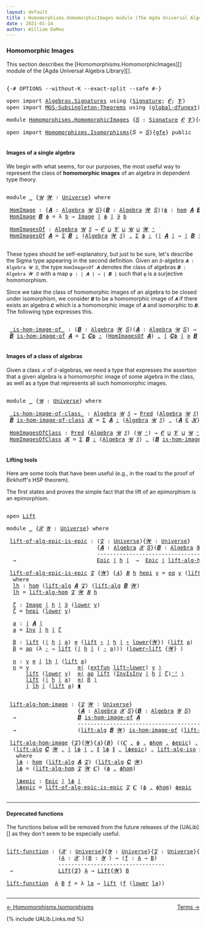 ```yaml
---
layout: default
title : Homomorphisms.HomomorphicImages module (The Agda Universal Algebra Library)
date : 2021-01-14
author: William DeMeo
---
```


### <a id="homomorphic-images">Homomorphic Images</a>

This section describes the [Homomorphisms.HomomorphicImages][] module of the [Agda Universal Algebra Library][].

<pre class="Agda">

<a id="333" class="Symbol">{-#</a> <a id="337" class="Keyword">OPTIONS</a> <a id="345" class="Pragma">--without-K</a> <a id="357" class="Pragma">--exact-split</a> <a id="371" class="Pragma">--safe</a> <a id="378" class="Symbol">#-}</a>

<a id="383" class="Keyword">open</a> <a id="388" class="Keyword">import</a> <a id="395" href="Algebras.Signatures.html" class="Module">Algebras.Signatures</a> <a id="415" class="Keyword">using</a> <a id="421" class="Symbol">(</a><a id="422" href="Algebras.Signatures.html#1299" class="Function">Signature</a><a id="431" class="Symbol">;</a> <a id="433" href="Prelude.Preliminaries.html#5600" class="Generalizable">𝓞</a><a id="434" class="Symbol">;</a> <a id="436" href="Universes.html#262" class="Generalizable">𝓥</a><a id="437" class="Symbol">)</a>
<a id="439" class="Keyword">open</a> <a id="444" class="Keyword">import</a> <a id="451" href="MGS-Subsingleton-Theorems.html" class="Module">MGS-Subsingleton-Theorems</a> <a id="477" class="Keyword">using</a> <a id="483" class="Symbol">(</a><a id="484" href="MGS-Subsingleton-Theorems.html#3468" class="Function">global-dfunext</a><a id="498" class="Symbol">)</a>

<a id="501" class="Keyword">module</a> <a id="508" href="Homomorphisms.HomomorphicImages.html" class="Module">Homomorphisms.HomomorphicImages</a> <a id="540" class="Symbol">{</a><a id="541" href="Homomorphisms.HomomorphicImages.html#541" class="Bound">𝑆</a> <a id="543" class="Symbol">:</a> <a id="545" href="Algebras.Signatures.html#1299" class="Function">Signature</a> <a id="555" href="Prelude.Preliminaries.html#5600" class="Generalizable">𝓞</a> <a id="557" href="Universes.html#262" class="Generalizable">𝓥</a><a id="558" class="Symbol">}{</a><a id="560" href="Homomorphisms.HomomorphicImages.html#560" class="Bound">gfe</a> <a id="564" class="Symbol">:</a> <a id="566" href="MGS-Subsingleton-Theorems.html#3468" class="Function">global-dfunext</a><a id="580" class="Symbol">}</a> <a id="582" class="Keyword">where</a>

<a id="589" class="Keyword">open</a> <a id="594" class="Keyword">import</a> <a id="601" href="Homomorphisms.Isomorphisms.html" class="Module">Homomorphisms.Isomorphisms</a><a id="627" class="Symbol">{</a><a id="628" class="Argument">𝑆</a> <a id="630" class="Symbol">=</a> <a id="632" href="Homomorphisms.HomomorphicImages.html#541" class="Bound">𝑆</a><a id="633" class="Symbol">}{</a><a id="635" href="Homomorphisms.HomomorphicImages.html#560" class="Bound">gfe</a><a id="638" class="Symbol">}</a> <a id="640" class="Keyword">public</a>

</pre>


#### <a id="images-of-a-single-algebra">Images of a single algebra</a>

We begin with what seems, for our purposes, the most useful way to represent the class of **homomorphic images** of an algebra in dependent type theory.

<pre class="Agda">

<a id="901" class="Keyword">module</a> <a id="908" href="Homomorphisms.HomomorphicImages.html#908" class="Module">_</a> <a id="910" class="Symbol">{</a><a id="911" href="Homomorphisms.HomomorphicImages.html#911" class="Bound">𝓤</a> <a id="913" href="Homomorphisms.HomomorphicImages.html#913" class="Bound">𝓦</a> <a id="915" class="Symbol">:</a> <a id="917" href="Agda.Primitive.html#423" class="Function">Universe</a><a id="925" class="Symbol">}</a> <a id="927" class="Keyword">where</a>

 <a id="935" href="Homomorphisms.HomomorphicImages.html#935" class="Function">HomImage</a> <a id="944" class="Symbol">:</a> <a id="946" class="Symbol">{</a><a id="947" href="Homomorphisms.HomomorphicImages.html#947" class="Bound">𝑨</a> <a id="949" class="Symbol">:</a> <a id="951" href="Algebras.Algebras.html#694" class="Function">Algebra</a> <a id="959" href="Homomorphisms.HomomorphicImages.html#911" class="Bound">𝓤</a> <a id="961" href="Homomorphisms.HomomorphicImages.html#541" class="Bound">𝑆</a><a id="962" class="Symbol">}(</a><a id="964" href="Homomorphisms.HomomorphicImages.html#964" class="Bound">𝑩</a> <a id="966" class="Symbol">:</a> <a id="968" href="Algebras.Algebras.html#694" class="Function">Algebra</a> <a id="976" href="Homomorphisms.HomomorphicImages.html#913" class="Bound">𝓦</a> <a id="978" href="Homomorphisms.HomomorphicImages.html#541" class="Bound">𝑆</a><a id="979" class="Symbol">)(</a><a id="981" href="Homomorphisms.HomomorphicImages.html#981" class="Bound">ϕ</a> <a id="983" class="Symbol">:</a> <a id="985" href="Homomorphisms.Basic.html#2343" class="Function">hom</a> <a id="989" href="Homomorphisms.HomomorphicImages.html#947" class="Bound">𝑨</a> <a id="991" href="Homomorphisms.HomomorphicImages.html#964" class="Bound">𝑩</a><a id="992" class="Symbol">)</a> <a id="994" class="Symbol">→</a> <a id="996" href="Prelude.Preliminaries.html#13543" class="Function Operator">∣</a> <a id="998" href="Homomorphisms.HomomorphicImages.html#964" class="Bound">𝑩</a> <a id="1000" href="Prelude.Preliminaries.html#13543" class="Function Operator">∣</a> <a id="1002" class="Symbol">→</a> <a id="1004" href="Homomorphisms.HomomorphicImages.html#911" class="Bound">𝓤</a> <a id="1006" href="Agda.Primitive.html#636" class="Function Operator">⊔</a> <a id="1008" href="Homomorphisms.HomomorphicImages.html#913" class="Bound">𝓦</a> <a id="1010" href="Universes.html#403" class="Function Operator">̇</a>
 <a id="1013" href="Homomorphisms.HomomorphicImages.html#935" class="Function">HomImage</a> <a id="1022" href="Homomorphisms.HomomorphicImages.html#1022" class="Bound">𝑩</a> <a id="1024" href="Homomorphisms.HomomorphicImages.html#1024" class="Bound">ϕ</a> <a id="1026" class="Symbol">=</a> <a id="1028" class="Symbol">λ</a> <a id="1030" href="Homomorphisms.HomomorphicImages.html#1030" class="Bound">b</a> <a id="1032" class="Symbol">→</a> <a id="1034" href="Prelude.Inverses.html#922" class="Datatype Operator">Image</a> <a id="1040" href="Prelude.Preliminaries.html#13543" class="Function Operator">∣</a> <a id="1042" href="Homomorphisms.HomomorphicImages.html#1024" class="Bound">ϕ</a> <a id="1044" href="Prelude.Preliminaries.html#13543" class="Function Operator">∣</a> <a id="1046" href="Prelude.Inverses.html#922" class="Datatype Operator">∋</a> <a id="1048" href="Homomorphisms.HomomorphicImages.html#1030" class="Bound">b</a>

 <a id="1052" href="Homomorphisms.HomomorphicImages.html#1052" class="Function">HomImagesOf</a> <a id="1064" class="Symbol">:</a> <a id="1066" href="Algebras.Algebras.html#694" class="Function">Algebra</a> <a id="1074" href="Homomorphisms.HomomorphicImages.html#911" class="Bound">𝓤</a> <a id="1076" href="Homomorphisms.HomomorphicImages.html#541" class="Bound">𝑆</a> <a id="1078" class="Symbol">→</a> <a id="1080" href="Homomorphisms.HomomorphicImages.html#555" class="Bound">𝓞</a> <a id="1082" href="Agda.Primitive.html#636" class="Function Operator">⊔</a> <a id="1084" href="Homomorphisms.HomomorphicImages.html#557" class="Bound">𝓥</a> <a id="1086" href="Agda.Primitive.html#636" class="Function Operator">⊔</a> <a id="1088" href="Homomorphisms.HomomorphicImages.html#911" class="Bound">𝓤</a> <a id="1090" href="Agda.Primitive.html#636" class="Function Operator">⊔</a> <a id="1092" href="Homomorphisms.HomomorphicImages.html#913" class="Bound">𝓦</a> <a id="1094" href="Agda.Primitive.html#606" class="Function Operator">⁺</a> <a id="1096" href="Universes.html#403" class="Function Operator">̇</a>
 <a id="1099" href="Homomorphisms.HomomorphicImages.html#1052" class="Function">HomImagesOf</a> <a id="1111" href="Homomorphisms.HomomorphicImages.html#1111" class="Bound">𝑨</a> <a id="1113" class="Symbol">=</a> <a id="1115" href="MGS-MLTT.html#3074" class="Function">Σ</a> <a id="1117" href="Homomorphisms.HomomorphicImages.html#1117" class="Bound">𝑩</a> <a id="1119" href="MGS-MLTT.html#3074" class="Function">꞉</a> <a id="1121" class="Symbol">(</a><a id="1122" href="Algebras.Algebras.html#694" class="Function">Algebra</a> <a id="1130" href="Homomorphisms.HomomorphicImages.html#913" class="Bound">𝓦</a> <a id="1132" href="Homomorphisms.HomomorphicImages.html#541" class="Bound">𝑆</a><a id="1133" class="Symbol">)</a> <a id="1135" href="MGS-MLTT.html#3074" class="Function">,</a> <a id="1137" href="MGS-MLTT.html#3074" class="Function">Σ</a> <a id="1139" href="Homomorphisms.HomomorphicImages.html#1139" class="Bound">ϕ</a> <a id="1141" href="MGS-MLTT.html#3074" class="Function">꞉</a> <a id="1143" class="Symbol">(</a><a id="1144" href="Prelude.Preliminaries.html#13543" class="Function Operator">∣</a> <a id="1146" href="Homomorphisms.HomomorphicImages.html#1111" class="Bound">𝑨</a> <a id="1148" href="Prelude.Preliminaries.html#13543" class="Function Operator">∣</a> <a id="1150" class="Symbol">→</a> <a id="1152" href="Prelude.Preliminaries.html#13543" class="Function Operator">∣</a> <a id="1154" href="Homomorphisms.HomomorphicImages.html#1117" class="Bound">𝑩</a> <a id="1156" href="Prelude.Preliminaries.html#13543" class="Function Operator">∣</a><a id="1157" class="Symbol">)</a> <a id="1159" href="MGS-MLTT.html#3074" class="Function">,</a> <a id="1161" href="Homomorphisms.Basic.html#2185" class="Function">is-homomorphism</a> <a id="1177" href="Homomorphisms.HomomorphicImages.html#1111" class="Bound">𝑨</a> <a id="1179" href="Homomorphisms.HomomorphicImages.html#1117" class="Bound">𝑩</a> <a id="1181" href="Homomorphisms.HomomorphicImages.html#1139" class="Bound">ϕ</a> <a id="1183" href="MGS-MLTT.html#3515" class="Function Operator">×</a> <a id="1185" href="Prelude.Inverses.html#2713" class="Function">Epic</a> <a id="1190" href="Homomorphisms.HomomorphicImages.html#1139" class="Bound">ϕ</a>

</pre>

These types should be self-explanatory, but just to be sure, let's describe the Sigma type appearing in the second definition. Given an `𝑆`-algebra `𝑨 : Algebra 𝓤 𝑆`, the type `HomImagesOf 𝑨` denotes the class of algebras `𝑩 : Algebra 𝓦 𝑆` with a map `φ : ∣ 𝑨 ∣ → ∣ 𝑩 ∣` such that `φ` is a surjective homomorphism.

Since we take the class of homomorphic images of an algebra to be closed under isomorphism, we consider `𝑩` to be a homomorphic image of `𝑨` if there exists an algebra `𝑪` which is a homomorphic image of `𝑨` and isomorphic to `𝑩`. The following type expresses this.

<pre class="Agda">

 <a id="1803" href="Homomorphisms.HomomorphicImages.html#1803" class="Function Operator">_is-hom-image-of_</a> <a id="1821" class="Symbol">:</a> <a id="1823" class="Symbol">(</a><a id="1824" href="Homomorphisms.HomomorphicImages.html#1824" class="Bound">𝑩</a> <a id="1826" class="Symbol">:</a> <a id="1828" href="Algebras.Algebras.html#694" class="Function">Algebra</a> <a id="1836" href="Homomorphisms.HomomorphicImages.html#913" class="Bound">𝓦</a> <a id="1838" href="Homomorphisms.HomomorphicImages.html#541" class="Bound">𝑆</a><a id="1839" class="Symbol">)(</a><a id="1841" href="Homomorphisms.HomomorphicImages.html#1841" class="Bound">𝑨</a> <a id="1843" class="Symbol">:</a> <a id="1845" href="Algebras.Algebras.html#694" class="Function">Algebra</a> <a id="1853" href="Homomorphisms.HomomorphicImages.html#911" class="Bound">𝓤</a> <a id="1855" href="Homomorphisms.HomomorphicImages.html#541" class="Bound">𝑆</a><a id="1856" class="Symbol">)</a> <a id="1858" class="Symbol">→</a> <a id="1860" href="Homomorphisms.HomomorphicImages.html#555" class="Bound">𝓞</a> <a id="1862" href="Agda.Primitive.html#636" class="Function Operator">⊔</a> <a id="1864" href="Homomorphisms.HomomorphicImages.html#557" class="Bound">𝓥</a> <a id="1866" href="Agda.Primitive.html#636" class="Function Operator">⊔</a> <a id="1868" href="Homomorphisms.HomomorphicImages.html#911" class="Bound">𝓤</a> <a id="1870" href="Agda.Primitive.html#636" class="Function Operator">⊔</a> <a id="1872" href="Homomorphisms.HomomorphicImages.html#913" class="Bound">𝓦</a> <a id="1874" href="Agda.Primitive.html#606" class="Function Operator">⁺</a> <a id="1876" href="Universes.html#403" class="Function Operator">̇</a>
 <a id="1879" href="Homomorphisms.HomomorphicImages.html#1879" class="Bound">𝑩</a> <a id="1881" href="Homomorphisms.HomomorphicImages.html#1803" class="Function Operator">is-hom-image-of</a> <a id="1897" href="Homomorphisms.HomomorphicImages.html#1897" class="Bound">𝑨</a> <a id="1899" class="Symbol">=</a> <a id="1901" href="MGS-MLTT.html#3074" class="Function">Σ</a> <a id="1903" href="Homomorphisms.HomomorphicImages.html#1903" class="Bound">𝑪ϕ</a> <a id="1906" href="MGS-MLTT.html#3074" class="Function">꞉</a> <a id="1908" class="Symbol">(</a><a id="1909" href="Homomorphisms.HomomorphicImages.html#1052" class="Function">HomImagesOf</a> <a id="1921" href="Homomorphisms.HomomorphicImages.html#1897" class="Bound">𝑨</a><a id="1922" class="Symbol">)</a> <a id="1924" href="MGS-MLTT.html#3074" class="Function">,</a> <a id="1926" href="Prelude.Preliminaries.html#13543" class="Function Operator">∣</a> <a id="1928" href="Homomorphisms.HomomorphicImages.html#1903" class="Bound">𝑪ϕ</a> <a id="1931" href="Prelude.Preliminaries.html#13543" class="Function Operator">∣</a> <a id="1933" href="Homomorphisms.Isomorphisms.html#1049" class="Function Operator">≅</a> <a id="1935" href="Homomorphisms.HomomorphicImages.html#1879" class="Bound">𝑩</a>

</pre>


#### <a id="images-of-a-class-of-algebras">Images of a class of algebras</a>

Given a class `𝒦` of `𝑆`-algebras, we need a type that expresses the assertion that a given algebra is a homomorphic image of some algebra in the class, as well as a type that represents all such homomorphic images.

<pre class="Agda">

<a id="2260" class="Keyword">module</a> <a id="2267" href="Homomorphisms.HomomorphicImages.html#2267" class="Module">_</a> <a id="2269" class="Symbol">{</a><a id="2270" href="Homomorphisms.HomomorphicImages.html#2270" class="Bound">𝓤</a> <a id="2272" class="Symbol">:</a> <a id="2274" href="Agda.Primitive.html#423" class="Function">Universe</a><a id="2282" class="Symbol">}</a> <a id="2284" class="Keyword">where</a>

 <a id="2292" href="Homomorphisms.HomomorphicImages.html#2292" class="Function Operator">_is-hom-image-of-class_</a> <a id="2316" class="Symbol">:</a> <a id="2318" href="Algebras.Algebras.html#694" class="Function">Algebra</a> <a id="2326" href="Homomorphisms.HomomorphicImages.html#2270" class="Bound">𝓤</a> <a id="2328" href="Homomorphisms.HomomorphicImages.html#541" class="Bound">𝑆</a> <a id="2330" class="Symbol">→</a> <a id="2332" href="Relations.Discrete.html#1408" class="Function">Pred</a> <a id="2337" class="Symbol">(</a><a id="2338" href="Algebras.Algebras.html#694" class="Function">Algebra</a> <a id="2346" href="Homomorphisms.HomomorphicImages.html#2270" class="Bound">𝓤</a> <a id="2348" href="Homomorphisms.HomomorphicImages.html#541" class="Bound">𝑆</a><a id="2349" class="Symbol">)(</a><a id="2351" href="Homomorphisms.HomomorphicImages.html#2270" class="Bound">𝓤</a> <a id="2353" href="Agda.Primitive.html#606" class="Function Operator">⁺</a><a id="2354" class="Symbol">)</a> <a id="2356" class="Symbol">→</a> <a id="2358" href="Homomorphisms.HomomorphicImages.html#555" class="Bound">𝓞</a> <a id="2360" href="Agda.Primitive.html#636" class="Function Operator">⊔</a> <a id="2362" href="Homomorphisms.HomomorphicImages.html#557" class="Bound">𝓥</a> <a id="2364" href="Agda.Primitive.html#636" class="Function Operator">⊔</a> <a id="2366" href="Homomorphisms.HomomorphicImages.html#2270" class="Bound">𝓤</a> <a id="2368" href="Agda.Primitive.html#606" class="Function Operator">⁺</a> <a id="2370" href="Universes.html#403" class="Function Operator">̇</a>
 <a id="2373" href="Homomorphisms.HomomorphicImages.html#2373" class="Bound">𝑩</a> <a id="2375" href="Homomorphisms.HomomorphicImages.html#2292" class="Function Operator">is-hom-image-of-class</a> <a id="2397" href="Homomorphisms.HomomorphicImages.html#2397" class="Bound">𝓚</a> <a id="2399" class="Symbol">=</a> <a id="2401" href="MGS-MLTT.html#3074" class="Function">Σ</a> <a id="2403" href="Homomorphisms.HomomorphicImages.html#2403" class="Bound">𝑨</a> <a id="2405" href="MGS-MLTT.html#3074" class="Function">꞉</a> <a id="2407" class="Symbol">(</a><a id="2408" href="Algebras.Algebras.html#694" class="Function">Algebra</a> <a id="2416" href="Homomorphisms.HomomorphicImages.html#2270" class="Bound">𝓤</a> <a id="2418" href="Homomorphisms.HomomorphicImages.html#541" class="Bound">𝑆</a><a id="2419" class="Symbol">)</a> <a id="2421" href="MGS-MLTT.html#3074" class="Function">,</a> <a id="2423" class="Symbol">(</a><a id="2424" href="Homomorphisms.HomomorphicImages.html#2403" class="Bound">𝑨</a> <a id="2426" href="Relations.Discrete.html#2407" class="Function Operator">∈</a> <a id="2428" href="Homomorphisms.HomomorphicImages.html#2397" class="Bound">𝓚</a><a id="2429" class="Symbol">)</a> <a id="2431" href="MGS-MLTT.html#3515" class="Function Operator">×</a> <a id="2433" class="Symbol">(</a><a id="2434" href="Homomorphisms.HomomorphicImages.html#2373" class="Bound">𝑩</a> <a id="2436" href="Homomorphisms.HomomorphicImages.html#1803" class="Function Operator">is-hom-image-of</a> <a id="2452" href="Homomorphisms.HomomorphicImages.html#2403" class="Bound">𝑨</a><a id="2453" class="Symbol">)</a>

 <a id="2457" href="Homomorphisms.HomomorphicImages.html#2457" class="Function">HomImagesOfClass</a> <a id="2474" class="Symbol">:</a> <a id="2476" href="Relations.Discrete.html#1408" class="Function">Pred</a> <a id="2481" class="Symbol">(</a><a id="2482" href="Algebras.Algebras.html#694" class="Function">Algebra</a> <a id="2490" href="Homomorphisms.HomomorphicImages.html#2270" class="Bound">𝓤</a> <a id="2492" href="Homomorphisms.HomomorphicImages.html#541" class="Bound">𝑆</a><a id="2493" class="Symbol">)</a> <a id="2495" class="Symbol">(</a><a id="2496" href="Homomorphisms.HomomorphicImages.html#2270" class="Bound">𝓤</a> <a id="2498" href="Agda.Primitive.html#606" class="Function Operator">⁺</a><a id="2499" class="Symbol">)</a> <a id="2501" class="Symbol">→</a> <a id="2503" href="Homomorphisms.HomomorphicImages.html#555" class="Bound">𝓞</a> <a id="2505" href="Agda.Primitive.html#636" class="Function Operator">⊔</a> <a id="2507" href="Homomorphisms.HomomorphicImages.html#557" class="Bound">𝓥</a> <a id="2509" href="Agda.Primitive.html#636" class="Function Operator">⊔</a> <a id="2511" href="Homomorphisms.HomomorphicImages.html#2270" class="Bound">𝓤</a> <a id="2513" href="Agda.Primitive.html#606" class="Function Operator">⁺</a> <a id="2515" href="Universes.html#403" class="Function Operator">̇</a>
 <a id="2518" href="Homomorphisms.HomomorphicImages.html#2457" class="Function">HomImagesOfClass</a> <a id="2535" href="Homomorphisms.HomomorphicImages.html#2535" class="Bound">𝓚</a> <a id="2537" class="Symbol">=</a> <a id="2539" href="MGS-MLTT.html#3074" class="Function">Σ</a> <a id="2541" href="Homomorphisms.HomomorphicImages.html#2541" class="Bound">𝑩</a> <a id="2543" href="MGS-MLTT.html#3074" class="Function">꞉</a> <a id="2545" class="Symbol">(</a><a id="2546" href="Algebras.Algebras.html#694" class="Function">Algebra</a> <a id="2554" href="Homomorphisms.HomomorphicImages.html#2270" class="Bound">𝓤</a> <a id="2556" href="Homomorphisms.HomomorphicImages.html#541" class="Bound">𝑆</a><a id="2557" class="Symbol">)</a> <a id="2559" href="MGS-MLTT.html#3074" class="Function">,</a> <a id="2561" class="Symbol">(</a><a id="2562" href="Homomorphisms.HomomorphicImages.html#2541" class="Bound">𝑩</a> <a id="2564" href="Homomorphisms.HomomorphicImages.html#2292" class="Function Operator">is-hom-image-of-class</a> <a id="2586" href="Homomorphisms.HomomorphicImages.html#2535" class="Bound">𝓚</a><a id="2587" class="Symbol">)</a>

</pre>



#### <a id="lifting-tools">Lifting tools</a>

Here are some tools that have been useful (e.g., in the road to the proof of Birkhoff's HSP theorem).

The first states and proves the simple fact that the lift of an epimorphism is an epimorphism.

<pre class="Agda">

<a id="2863" class="Keyword">open</a> <a id="2868" href="Prelude.Lifts.html#2735" class="Module">Lift</a>

<a id="2874" class="Keyword">module</a> <a id="2881" href="Homomorphisms.HomomorphicImages.html#2881" class="Module">_</a> <a id="2883" class="Symbol">{</a><a id="2884" href="Homomorphisms.HomomorphicImages.html#2884" class="Bound">𝓧</a> <a id="2886" href="Homomorphisms.HomomorphicImages.html#2886" class="Bound">𝓨</a> <a id="2888" class="Symbol">:</a> <a id="2890" href="Agda.Primitive.html#423" class="Function">Universe</a><a id="2898" class="Symbol">}</a> <a id="2900" class="Keyword">where</a>

 <a id="2908" href="Homomorphisms.HomomorphicImages.html#2908" class="Function">lift-of-alg-epic-is-epic</a> <a id="2933" class="Symbol">:</a> <a id="2935" class="Symbol">(</a><a id="2936" href="Homomorphisms.HomomorphicImages.html#2936" class="Bound">𝓩</a> <a id="2938" class="Symbol">:</a> <a id="2940" href="Agda.Primitive.html#423" class="Function">Universe</a><a id="2948" class="Symbol">){</a><a id="2950" href="Homomorphisms.HomomorphicImages.html#2950" class="Bound">𝓦</a> <a id="2952" class="Symbol">:</a> <a id="2954" href="Agda.Primitive.html#423" class="Function">Universe</a><a id="2962" class="Symbol">}</a>
                            <a id="2992" class="Symbol">{</a><a id="2993" href="Homomorphisms.HomomorphicImages.html#2993" class="Bound">𝑨</a> <a id="2995" class="Symbol">:</a> <a id="2997" href="Algebras.Algebras.html#694" class="Function">Algebra</a> <a id="3005" href="Homomorphisms.HomomorphicImages.html#2884" class="Bound">𝓧</a> <a id="3007" href="Homomorphisms.HomomorphicImages.html#541" class="Bound">𝑆</a><a id="3008" class="Symbol">}(</a><a id="3010" href="Homomorphisms.HomomorphicImages.html#3010" class="Bound">𝑩</a> <a id="3012" class="Symbol">:</a> <a id="3014" href="Algebras.Algebras.html#694" class="Function">Algebra</a> <a id="3022" href="Homomorphisms.HomomorphicImages.html#2886" class="Bound">𝓨</a> <a id="3024" href="Homomorphisms.HomomorphicImages.html#541" class="Bound">𝑆</a><a id="3025" class="Symbol">)(</a><a id="3027" href="Homomorphisms.HomomorphicImages.html#3027" class="Bound">h</a> <a id="3029" class="Symbol">:</a> <a id="3031" href="Homomorphisms.Basic.html#2343" class="Function">hom</a> <a id="3035" href="Homomorphisms.HomomorphicImages.html#2993" class="Bound">𝑨</a> <a id="3037" href="Homomorphisms.HomomorphicImages.html#3010" class="Bound">𝑩</a><a id="3038" class="Symbol">)</a>
                            <a id="3068" class="Comment">-----------------------------------------------</a>
  <a id="3118" class="Symbol">→</a>                         <a id="3144" href="Prelude.Inverses.html#2713" class="Function">Epic</a> <a id="3149" href="Prelude.Preliminaries.html#13543" class="Function Operator">∣</a> <a id="3151" href="Homomorphisms.HomomorphicImages.html#3027" class="Bound">h</a> <a id="3153" href="Prelude.Preliminaries.html#13543" class="Function Operator">∣</a>  <a id="3156" class="Symbol">→</a>  <a id="3159" href="Prelude.Inverses.html#2713" class="Function">Epic</a> <a id="3164" href="Prelude.Preliminaries.html#13543" class="Function Operator">∣</a> <a id="3166" href="Homomorphisms.Isomorphisms.html#5014" class="Function">lift-alg-hom</a> <a id="3179" href="Homomorphisms.HomomorphicImages.html#2936" class="Bound">𝓩</a> <a id="3181" href="Homomorphisms.HomomorphicImages.html#2950" class="Bound">𝓦</a> <a id="3183" href="Homomorphisms.HomomorphicImages.html#3010" class="Bound">𝑩</a> <a id="3185" href="Homomorphisms.HomomorphicImages.html#3027" class="Bound">h</a> <a id="3187" href="Prelude.Preliminaries.html#13543" class="Function Operator">∣</a>

 <a id="3191" href="Homomorphisms.HomomorphicImages.html#2908" class="Function">lift-of-alg-epic-is-epic</a> <a id="3216" href="Homomorphisms.HomomorphicImages.html#3216" class="Bound">𝓩</a> <a id="3218" class="Symbol">{</a><a id="3219" href="Homomorphisms.HomomorphicImages.html#3219" class="Bound">𝓦</a><a id="3220" class="Symbol">}</a> <a id="3222" class="Symbol">{</a><a id="3223" href="Homomorphisms.HomomorphicImages.html#3223" class="Bound">𝑨</a><a id="3224" class="Symbol">}</a> <a id="3226" href="Homomorphisms.HomomorphicImages.html#3226" class="Bound">𝑩</a> <a id="3228" href="Homomorphisms.HomomorphicImages.html#3228" class="Bound">h</a> <a id="3230" href="Homomorphisms.HomomorphicImages.html#3230" class="Bound">hepi</a> <a id="3235" href="Homomorphisms.HomomorphicImages.html#3235" class="Bound">y</a> <a id="3237" class="Symbol">=</a> <a id="3239" href="Prelude.Inverses.html#1018" class="InductiveConstructor">eq</a> <a id="3242" href="Homomorphisms.HomomorphicImages.html#3235" class="Bound">y</a> <a id="3244" class="Symbol">(</a><a id="3245" href="Prelude.Lifts.html#2797" class="InductiveConstructor">lift</a> <a id="3250" href="Homomorphisms.HomomorphicImages.html#3387" class="Function">a</a><a id="3251" class="Symbol">)</a> <a id="3253" href="Homomorphisms.HomomorphicImages.html#3532" class="Function">η</a>
  <a id="3257" class="Keyword">where</a>
  <a id="3265" href="Homomorphisms.HomomorphicImages.html#3265" class="Function">lh</a> <a id="3268" class="Symbol">:</a> <a id="3270" href="Homomorphisms.Basic.html#2343" class="Function">hom</a> <a id="3274" class="Symbol">(</a><a id="3275" href="Algebras.Algebras.html#4656" class="Function">lift-alg</a> <a id="3284" href="Homomorphisms.HomomorphicImages.html#3223" class="Bound">𝑨</a> <a id="3286" href="Homomorphisms.HomomorphicImages.html#3216" class="Bound">𝓩</a><a id="3287" class="Symbol">)</a> <a id="3289" class="Symbol">(</a><a id="3290" href="Algebras.Algebras.html#4656" class="Function">lift-alg</a> <a id="3299" href="Homomorphisms.HomomorphicImages.html#3226" class="Bound">𝑩</a> <a id="3301" href="Homomorphisms.HomomorphicImages.html#3219" class="Bound">𝓦</a><a id="3302" class="Symbol">)</a>
  <a id="3306" href="Homomorphisms.HomomorphicImages.html#3265" class="Function">lh</a> <a id="3309" class="Symbol">=</a> <a id="3311" href="Homomorphisms.Isomorphisms.html#5014" class="Function">lift-alg-hom</a> <a id="3324" href="Homomorphisms.HomomorphicImages.html#3216" class="Bound">𝓩</a> <a id="3326" href="Homomorphisms.HomomorphicImages.html#3219" class="Bound">𝓦</a> <a id="3328" href="Homomorphisms.HomomorphicImages.html#3226" class="Bound">𝑩</a> <a id="3330" href="Homomorphisms.HomomorphicImages.html#3228" class="Bound">h</a>

  <a id="3335" href="Homomorphisms.HomomorphicImages.html#3335" class="Function">ζ</a> <a id="3337" class="Symbol">:</a> <a id="3339" href="Prelude.Inverses.html#922" class="Datatype Operator">Image</a> <a id="3345" href="Prelude.Preliminaries.html#13543" class="Function Operator">∣</a> <a id="3347" href="Homomorphisms.HomomorphicImages.html#3228" class="Bound">h</a> <a id="3349" href="Prelude.Preliminaries.html#13543" class="Function Operator">∣</a> <a id="3351" href="Prelude.Inverses.html#922" class="Datatype Operator">∋</a> <a id="3353" class="Symbol">(</a><a id="3354" href="Prelude.Lifts.html#2809" class="Field">lower</a> <a id="3360" href="Homomorphisms.HomomorphicImages.html#3235" class="Bound">y</a><a id="3361" class="Symbol">)</a>
  <a id="3365" href="Homomorphisms.HomomorphicImages.html#3335" class="Function">ζ</a> <a id="3367" class="Symbol">=</a> <a id="3369" href="Homomorphisms.HomomorphicImages.html#3230" class="Bound">hepi</a> <a id="3374" class="Symbol">(</a><a id="3375" href="Prelude.Lifts.html#2809" class="Field">lower</a> <a id="3381" href="Homomorphisms.HomomorphicImages.html#3235" class="Bound">y</a><a id="3382" class="Symbol">)</a>

  <a id="3387" href="Homomorphisms.HomomorphicImages.html#3387" class="Function">a</a> <a id="3389" class="Symbol">:</a> <a id="3391" href="Prelude.Preliminaries.html#13543" class="Function Operator">∣</a> <a id="3393" href="Homomorphisms.HomomorphicImages.html#3223" class="Bound">𝑨</a> <a id="3395" href="Prelude.Preliminaries.html#13543" class="Function Operator">∣</a>
  <a id="3399" href="Homomorphisms.HomomorphicImages.html#3387" class="Function">a</a> <a id="3401" class="Symbol">=</a> <a id="3403" href="Prelude.Inverses.html#2110" class="Function">Inv</a> <a id="3407" href="Prelude.Preliminaries.html#13543" class="Function Operator">∣</a> <a id="3409" href="Homomorphisms.HomomorphicImages.html#3228" class="Bound">h</a> <a id="3411" href="Prelude.Preliminaries.html#13543" class="Function Operator">∣</a> <a id="3413" href="Homomorphisms.HomomorphicImages.html#3335" class="Function">ζ</a>

  <a id="3418" href="Homomorphisms.HomomorphicImages.html#3418" class="Function">β</a> <a id="3420" class="Symbol">:</a> <a id="3422" href="Prelude.Lifts.html#2797" class="InductiveConstructor">lift</a> <a id="3427" class="Symbol">(</a><a id="3428" href="Prelude.Preliminaries.html#13543" class="Function Operator">∣</a> <a id="3430" href="Homomorphisms.HomomorphicImages.html#3228" class="Bound">h</a> <a id="3432" href="Prelude.Preliminaries.html#13543" class="Function Operator">∣</a> <a id="3434" href="Homomorphisms.HomomorphicImages.html#3387" class="Function">a</a><a id="3435" class="Symbol">)</a> <a id="3437" href="Prelude.Equality.html#1231" class="Datatype Operator">≡</a> <a id="3439" class="Symbol">(</a><a id="3440" href="Prelude.Lifts.html#2797" class="InductiveConstructor">lift</a> <a id="3445" href="MGS-MLTT.html#3813" class="Function Operator">∘</a> <a id="3447" href="Prelude.Preliminaries.html#13543" class="Function Operator">∣</a> <a id="3449" href="Homomorphisms.HomomorphicImages.html#3228" class="Bound">h</a> <a id="3451" href="Prelude.Preliminaries.html#13543" class="Function Operator">∣</a> <a id="3453" href="MGS-MLTT.html#3813" class="Function Operator">∘</a> <a id="3455" href="Prelude.Lifts.html#2809" class="Field">lower</a><a id="3460" class="Symbol">{</a><a id="3461" href="Homomorphisms.HomomorphicImages.html#3219" class="Bound">𝓦</a><a id="3462" class="Symbol">})</a> <a id="3465" class="Symbol">(</a><a id="3466" href="Prelude.Lifts.html#2797" class="InductiveConstructor">lift</a> <a id="3471" href="Homomorphisms.HomomorphicImages.html#3387" class="Function">a</a><a id="3472" class="Symbol">)</a>
  <a id="3476" href="Homomorphisms.HomomorphicImages.html#3418" class="Function">β</a> <a id="3478" class="Symbol">=</a> <a id="3480" href="MGS-MLTT.html#6613" class="Function">ap</a> <a id="3483" class="Symbol">(λ</a> <a id="3486" href="Homomorphisms.HomomorphicImages.html#3486" class="Bound">-</a> <a id="3488" class="Symbol">→</a> <a id="3490" href="Prelude.Lifts.html#2797" class="InductiveConstructor">lift</a> <a id="3495" class="Symbol">(</a><a id="3496" href="Prelude.Preliminaries.html#13543" class="Function Operator">∣</a> <a id="3498" href="Homomorphisms.HomomorphicImages.html#3228" class="Bound">h</a> <a id="3500" href="Prelude.Preliminaries.html#13543" class="Function Operator">∣</a> <a id="3502" class="Symbol">(</a> <a id="3504" href="Homomorphisms.HomomorphicImages.html#3486" class="Bound">-</a> <a id="3506" href="Homomorphisms.HomomorphicImages.html#3387" class="Function">a</a><a id="3507" class="Symbol">)))</a> <a id="3511" class="Symbol">(</a><a id="3512" href="Prelude.Lifts.html#3360" class="Function">lower∼lift</a> <a id="3523" class="Symbol">{</a><a id="3524" href="Homomorphisms.HomomorphicImages.html#3219" class="Bound">𝓦</a><a id="3525" class="Symbol">}</a> <a id="3527" class="Symbol">)</a>

  <a id="3532" href="Homomorphisms.HomomorphicImages.html#3532" class="Function">η</a> <a id="3534" class="Symbol">:</a> <a id="3536" href="Homomorphisms.HomomorphicImages.html#3235" class="Bound">y</a> <a id="3538" href="Prelude.Equality.html#1231" class="Datatype Operator">≡</a> <a id="3540" href="Prelude.Preliminaries.html#13543" class="Function Operator">∣</a> <a id="3542" href="Homomorphisms.HomomorphicImages.html#3265" class="Function">lh</a> <a id="3545" href="Prelude.Preliminaries.html#13543" class="Function Operator">∣</a> <a id="3547" class="Symbol">(</a><a id="3548" href="Prelude.Lifts.html#2797" class="InductiveConstructor">lift</a> <a id="3553" href="Homomorphisms.HomomorphicImages.html#3387" class="Function">a</a><a id="3554" class="Symbol">)</a>
  <a id="3558" href="Homomorphisms.HomomorphicImages.html#3532" class="Function">η</a> <a id="3560" class="Symbol">=</a> <a id="3562" href="Homomorphisms.HomomorphicImages.html#3235" class="Bound">y</a>               <a id="3578" href="MGS-MLTT.html#5997" class="Function Operator">≡⟨</a> <a id="3581" class="Symbol">(</a><a id="3582" href="Prelude.Extensionality.html#5969" class="Function">extfun</a> <a id="3589" href="Prelude.Lifts.html#3448" class="Function">lift∼lower</a><a id="3599" class="Symbol">)</a> <a id="3601" href="Homomorphisms.HomomorphicImages.html#3235" class="Bound">y</a> <a id="3603" href="MGS-MLTT.html#5997" class="Function Operator">⟩</a>
      <a id="3611" href="Prelude.Lifts.html#2797" class="InductiveConstructor">lift</a> <a id="3616" class="Symbol">(</a><a id="3617" href="Prelude.Lifts.html#2809" class="Field">lower</a> <a id="3623" href="Homomorphisms.HomomorphicImages.html#3235" class="Bound">y</a><a id="3624" class="Symbol">)</a>  <a id="3627" href="MGS-MLTT.html#5997" class="Function Operator">≡⟨</a> <a id="3630" href="MGS-MLTT.html#6613" class="Function">ap</a> <a id="3633" href="Prelude.Lifts.html#2797" class="InductiveConstructor">lift</a> <a id="3638" class="Symbol">(</a><a id="3639" href="Prelude.Inverses.html#2320" class="Function">InvIsInv</a> <a id="3648" href="Prelude.Preliminaries.html#13543" class="Function Operator">∣</a> <a id="3650" href="Homomorphisms.HomomorphicImages.html#3228" class="Bound">h</a> <a id="3652" href="Prelude.Preliminaries.html#13543" class="Function Operator">∣</a> <a id="3654" href="Homomorphisms.HomomorphicImages.html#3335" class="Function">ζ</a><a id="3655" class="Symbol">)</a><a id="3656" href="MGS-MLTT.html#6125" class="Function Operator">⁻¹</a> <a id="3659" href="MGS-MLTT.html#5997" class="Function Operator">⟩</a>
      <a id="3667" href="Prelude.Lifts.html#2797" class="InductiveConstructor">lift</a> <a id="3672" class="Symbol">(</a><a id="3673" href="Prelude.Preliminaries.html#13543" class="Function Operator">∣</a> <a id="3675" href="Homomorphisms.HomomorphicImages.html#3228" class="Bound">h</a> <a id="3677" href="Prelude.Preliminaries.html#13543" class="Function Operator">∣</a> <a id="3679" href="Homomorphisms.HomomorphicImages.html#3387" class="Function">a</a><a id="3680" class="Symbol">)</a>  <a id="3683" href="MGS-MLTT.html#5997" class="Function Operator">≡⟨</a> <a id="3686" href="Homomorphisms.HomomorphicImages.html#3418" class="Function">β</a> <a id="3688" href="MGS-MLTT.html#5997" class="Function Operator">⟩</a>
      <a id="3696" href="Prelude.Preliminaries.html#13543" class="Function Operator">∣</a> <a id="3698" href="Homomorphisms.HomomorphicImages.html#3265" class="Function">lh</a> <a id="3701" href="Prelude.Preliminaries.html#13543" class="Function Operator">∣</a> <a id="3703" class="Symbol">(</a><a id="3704" href="Prelude.Lifts.html#2797" class="InductiveConstructor">lift</a> <a id="3709" href="Homomorphisms.HomomorphicImages.html#3387" class="Function">a</a><a id="3710" class="Symbol">)</a> <a id="3712" href="MGS-MLTT.html#6079" class="Function Operator">∎</a>


 <a id="3717" href="Homomorphisms.HomomorphicImages.html#3717" class="Function">lift-alg-hom-image</a> <a id="3736" class="Symbol">:</a> <a id="3738" class="Symbol">{</a><a id="3739" href="Homomorphisms.HomomorphicImages.html#3739" class="Bound">𝓩</a> <a id="3741" href="Homomorphisms.HomomorphicImages.html#3741" class="Bound">𝓦</a> <a id="3743" class="Symbol">:</a> <a id="3745" href="Agda.Primitive.html#423" class="Function">Universe</a><a id="3753" class="Symbol">}</a>
                      <a id="3777" class="Symbol">{</a><a id="3778" href="Homomorphisms.HomomorphicImages.html#3778" class="Bound">𝑨</a> <a id="3780" class="Symbol">:</a> <a id="3782" href="Algebras.Algebras.html#694" class="Function">Algebra</a> <a id="3790" href="Homomorphisms.HomomorphicImages.html#2884" class="Bound">𝓧</a> <a id="3792" href="Homomorphisms.HomomorphicImages.html#541" class="Bound">𝑆</a><a id="3793" class="Symbol">}{</a><a id="3795" href="Homomorphisms.HomomorphicImages.html#3795" class="Bound">𝑩</a> <a id="3797" class="Symbol">:</a> <a id="3799" href="Algebras.Algebras.html#694" class="Function">Algebra</a> <a id="3807" href="Homomorphisms.HomomorphicImages.html#2886" class="Bound">𝓨</a> <a id="3809" href="Homomorphisms.HomomorphicImages.html#541" class="Bound">𝑆</a><a id="3810" class="Symbol">}</a>
  <a id="3814" class="Symbol">→</a>                   <a id="3834" href="Homomorphisms.HomomorphicImages.html#3795" class="Bound">𝑩</a> <a id="3836" href="Homomorphisms.HomomorphicImages.html#1803" class="Function Operator">is-hom-image-of</a> <a id="3852" href="Homomorphisms.HomomorphicImages.html#3778" class="Bound">𝑨</a>
                      <a id="3876" class="Comment">-----------------------------------------------</a>
  <a id="3926" class="Symbol">→</a>                   <a id="3946" class="Symbol">(</a><a id="3947" href="Algebras.Algebras.html#4656" class="Function">lift-alg</a> <a id="3956" href="Homomorphisms.HomomorphicImages.html#3795" class="Bound">𝑩</a> <a id="3958" href="Homomorphisms.HomomorphicImages.html#3741" class="Bound">𝓦</a><a id="3959" class="Symbol">)</a> <a id="3961" href="Homomorphisms.HomomorphicImages.html#1803" class="Function Operator">is-hom-image-of</a> <a id="3977" class="Symbol">(</a><a id="3978" href="Algebras.Algebras.html#4656" class="Function">lift-alg</a> <a id="3987" href="Homomorphisms.HomomorphicImages.html#3778" class="Bound">𝑨</a> <a id="3989" href="Homomorphisms.HomomorphicImages.html#3739" class="Bound">𝓩</a><a id="3990" class="Symbol">)</a>

 <a id="3994" href="Homomorphisms.HomomorphicImages.html#3717" class="Function">lift-alg-hom-image</a> <a id="4013" class="Symbol">{</a><a id="4014" href="Homomorphisms.HomomorphicImages.html#4014" class="Bound">𝓩</a><a id="4015" class="Symbol">}{</a><a id="4017" href="Homomorphisms.HomomorphicImages.html#4017" class="Bound">𝓦</a><a id="4018" class="Symbol">}{</a><a id="4020" href="Homomorphisms.HomomorphicImages.html#4020" class="Bound">𝑨</a><a id="4021" class="Symbol">}{</a><a id="4023" href="Homomorphisms.HomomorphicImages.html#4023" class="Bound">𝑩</a><a id="4024" class="Symbol">}</a> <a id="4026" class="Symbol">((</a><a id="4028" href="Homomorphisms.HomomorphicImages.html#4028" class="Bound">𝑪</a> <a id="4030" href="Prelude.Preliminaries.html#14538" class="InductiveConstructor Operator">,</a> <a id="4032" href="Homomorphisms.HomomorphicImages.html#4032" class="Bound">ϕ</a> <a id="4034" href="Prelude.Preliminaries.html#14538" class="InductiveConstructor Operator">,</a> <a id="4036" href="Homomorphisms.HomomorphicImages.html#4036" class="Bound">ϕhom</a> <a id="4041" href="Prelude.Preliminaries.html#14538" class="InductiveConstructor Operator">,</a> <a id="4043" href="Homomorphisms.HomomorphicImages.html#4043" class="Bound">ϕepic</a><a id="4048" class="Symbol">)</a> <a id="4050" href="Prelude.Preliminaries.html#14538" class="InductiveConstructor Operator">,</a> <a id="4052" href="Homomorphisms.HomomorphicImages.html#4052" class="Bound">C≅B</a><a id="4055" class="Symbol">)</a> <a id="4057" class="Symbol">=</a>
  <a id="4061" class="Symbol">(</a><a id="4062" href="Algebras.Algebras.html#4656" class="Function">lift-alg</a> <a id="4071" href="Homomorphisms.HomomorphicImages.html#4028" class="Bound">𝑪</a> <a id="4073" href="Homomorphisms.HomomorphicImages.html#4017" class="Bound">𝓦</a> <a id="4075" href="Prelude.Preliminaries.html#14538" class="InductiveConstructor Operator">,</a> <a id="4077" href="Prelude.Preliminaries.html#13543" class="Function Operator">∣</a> <a id="4079" href="Homomorphisms.HomomorphicImages.html#4134" class="Function">lϕ</a> <a id="4082" href="Prelude.Preliminaries.html#13543" class="Function Operator">∣</a> <a id="4084" href="Prelude.Preliminaries.html#14538" class="InductiveConstructor Operator">,</a> <a id="4086" href="Prelude.Preliminaries.html#13621" class="Function Operator">∥</a> <a id="4088" href="Homomorphisms.HomomorphicImages.html#4134" class="Function">lϕ</a> <a id="4091" href="Prelude.Preliminaries.html#13621" class="Function Operator">∥</a> <a id="4093" href="Prelude.Preliminaries.html#14538" class="InductiveConstructor Operator">,</a> <a id="4095" href="Homomorphisms.HomomorphicImages.html#4217" class="Function">lϕepic</a><a id="4101" class="Symbol">)</a> <a id="4103" href="Prelude.Preliminaries.html#14538" class="InductiveConstructor Operator">,</a> <a id="4105" href="Homomorphisms.Isomorphisms.html#5707" class="Function">lift-alg-iso</a> <a id="4118" href="Homomorphisms.HomomorphicImages.html#4052" class="Bound">C≅B</a>
   <a id="4125" class="Keyword">where</a>
   <a id="4134" href="Homomorphisms.HomomorphicImages.html#4134" class="Function">lϕ</a> <a id="4137" class="Symbol">:</a> <a id="4139" href="Homomorphisms.Basic.html#2343" class="Function">hom</a> <a id="4143" class="Symbol">(</a><a id="4144" href="Algebras.Algebras.html#4656" class="Function">lift-alg</a> <a id="4153" href="Homomorphisms.HomomorphicImages.html#4020" class="Bound">𝑨</a> <a id="4155" href="Homomorphisms.HomomorphicImages.html#4014" class="Bound">𝓩</a><a id="4156" class="Symbol">)</a> <a id="4158" class="Symbol">(</a><a id="4159" href="Algebras.Algebras.html#4656" class="Function">lift-alg</a> <a id="4168" href="Homomorphisms.HomomorphicImages.html#4028" class="Bound">𝑪</a> <a id="4170" href="Homomorphisms.HomomorphicImages.html#4017" class="Bound">𝓦</a><a id="4171" class="Symbol">)</a>
   <a id="4176" href="Homomorphisms.HomomorphicImages.html#4134" class="Function">lϕ</a> <a id="4179" class="Symbol">=</a> <a id="4181" class="Symbol">(</a><a id="4182" href="Homomorphisms.Isomorphisms.html#5014" class="Function">lift-alg-hom</a> <a id="4195" href="Homomorphisms.HomomorphicImages.html#4014" class="Bound">𝓩</a> <a id="4197" href="Homomorphisms.HomomorphicImages.html#4017" class="Bound">𝓦</a> <a id="4199" href="Homomorphisms.HomomorphicImages.html#4028" class="Bound">𝑪</a><a id="4200" class="Symbol">)</a> <a id="4202" class="Symbol">(</a><a id="4203" href="Homomorphisms.HomomorphicImages.html#4032" class="Bound">ϕ</a> <a id="4205" href="Prelude.Preliminaries.html#14538" class="InductiveConstructor Operator">,</a> <a id="4207" href="Homomorphisms.HomomorphicImages.html#4036" class="Bound">ϕhom</a><a id="4211" class="Symbol">)</a>

   <a id="4217" href="Homomorphisms.HomomorphicImages.html#4217" class="Function">lϕepic</a> <a id="4224" class="Symbol">:</a> <a id="4226" href="Prelude.Inverses.html#2713" class="Function">Epic</a> <a id="4231" href="Prelude.Preliminaries.html#13543" class="Function Operator">∣</a> <a id="4233" href="Homomorphisms.HomomorphicImages.html#4134" class="Function">lϕ</a> <a id="4236" href="Prelude.Preliminaries.html#13543" class="Function Operator">∣</a>
   <a id="4241" href="Homomorphisms.HomomorphicImages.html#4217" class="Function">lϕepic</a> <a id="4248" class="Symbol">=</a> <a id="4250" href="Homomorphisms.HomomorphicImages.html#2908" class="Function">lift-of-alg-epic-is-epic</a> <a id="4275" href="Homomorphisms.HomomorphicImages.html#4014" class="Bound">𝓩</a> <a id="4277" href="Homomorphisms.HomomorphicImages.html#4028" class="Bound">𝑪</a> <a id="4279" class="Symbol">(</a><a id="4280" href="Homomorphisms.HomomorphicImages.html#4032" class="Bound">ϕ</a> <a id="4282" href="Prelude.Preliminaries.html#14538" class="InductiveConstructor Operator">,</a> <a id="4284" href="Homomorphisms.HomomorphicImages.html#4036" class="Bound">ϕhom</a><a id="4288" class="Symbol">)</a> <a id="4290" href="Homomorphisms.HomomorphicImages.html#4043" class="Bound">ϕepic</a>

</pre>

------

#### Deprecated functions

The functions below will be removed from the future releases of the [UALib][] as they don't seem to be especially useful.

<pre class="Agda">

<a id="lift-function"></a><a id="4481" href="Homomorphisms.HomomorphicImages.html#4481" class="Function">lift-function</a> <a id="4495" class="Symbol">:</a> <a id="4497" class="Symbol">{</a><a id="4498" href="Homomorphisms.HomomorphicImages.html#4498" class="Bound">𝓧</a> <a id="4500" class="Symbol">:</a> <a id="4502" href="Agda.Primitive.html#423" class="Function">Universe</a><a id="4510" class="Symbol">}{</a><a id="4512" href="Homomorphisms.HomomorphicImages.html#4512" class="Bound">𝓨</a> <a id="4514" class="Symbol">:</a> <a id="4516" href="Agda.Primitive.html#423" class="Function">Universe</a><a id="4524" class="Symbol">}{</a><a id="4526" href="Homomorphisms.HomomorphicImages.html#4526" class="Bound">𝓩</a> <a id="4528" class="Symbol">:</a> <a id="4530" href="Agda.Primitive.html#423" class="Function">Universe</a><a id="4538" class="Symbol">}{</a><a id="4540" href="Homomorphisms.HomomorphicImages.html#4540" class="Bound">𝓦</a> <a id="4542" class="Symbol">:</a> <a id="4544" href="Agda.Primitive.html#423" class="Function">Universe</a><a id="4552" class="Symbol">}</a>
                <a id="4570" class="Symbol">(</a><a id="4571" href="Homomorphisms.HomomorphicImages.html#4571" class="Bound">A</a> <a id="4573" class="Symbol">:</a> <a id="4575" href="Homomorphisms.HomomorphicImages.html#4498" class="Bound">𝓧</a> <a id="4577" href="Universes.html#403" class="Function Operator">̇</a><a id="4578" class="Symbol">)(</a><a id="4580" href="Homomorphisms.HomomorphicImages.html#4580" class="Bound">B</a> <a id="4582" class="Symbol">:</a> <a id="4584" href="Homomorphisms.HomomorphicImages.html#4512" class="Bound">𝓨</a> <a id="4586" href="Universes.html#403" class="Function Operator">̇</a><a id="4587" class="Symbol">)</a> <a id="4589" class="Symbol">→</a> <a id="4591" class="Symbol">(</a><a id="4592" href="Homomorphisms.HomomorphicImages.html#4592" class="Bound">f</a> <a id="4594" class="Symbol">:</a> <a id="4596" href="Homomorphisms.HomomorphicImages.html#4571" class="Bound">A</a> <a id="4598" class="Symbol">→</a> <a id="4600" href="Homomorphisms.HomomorphicImages.html#4580" class="Bound">B</a><a id="4601" class="Symbol">)</a>
                <a id="4619" class="Comment">---------------------------------</a>
 <a id="4654" class="Symbol">→</a>              <a id="4669" href="Prelude.Lifts.html#2735" class="Record">Lift</a><a id="4673" class="Symbol">{</a><a id="4674" href="Homomorphisms.HomomorphicImages.html#4526" class="Bound">𝓩</a><a id="4675" class="Symbol">}</a> <a id="4677" href="Homomorphisms.HomomorphicImages.html#4571" class="Bound">A</a> <a id="4679" class="Symbol">→</a> <a id="4681" href="Prelude.Lifts.html#2735" class="Record">Lift</a><a id="4685" class="Symbol">{</a><a id="4686" href="Homomorphisms.HomomorphicImages.html#4540" class="Bound">𝓦</a><a id="4687" class="Symbol">}</a> <a id="4689" href="Homomorphisms.HomomorphicImages.html#4580" class="Bound">B</a>

<a id="4692" href="Homomorphisms.HomomorphicImages.html#4481" class="Function">lift-function</a>  <a id="4707" href="Homomorphisms.HomomorphicImages.html#4707" class="Bound">A</a> <a id="4709" href="Homomorphisms.HomomorphicImages.html#4709" class="Bound">B</a> <a id="4711" href="Homomorphisms.HomomorphicImages.html#4711" class="Bound">f</a> <a id="4713" class="Symbol">=</a> <a id="4715" class="Symbol">λ</a> <a id="4717" href="Homomorphisms.HomomorphicImages.html#4717" class="Bound">la</a> <a id="4720" class="Symbol">→</a> <a id="4722" href="Prelude.Lifts.html#2797" class="InductiveConstructor">lift</a> <a id="4727" class="Symbol">(</a><a id="4728" href="Homomorphisms.HomomorphicImages.html#4711" class="Bound">f</a> <a id="4730" class="Symbol">(</a><a id="4731" href="Prelude.Lifts.html#2809" class="Field">lower</a> <a id="4737" href="Homomorphisms.HomomorphicImages.html#4717" class="Bound">la</a><a id="4739" class="Symbol">))</a>

</pre>

--------------------------------------

[← Homomorphisms.Isomorphisms](Homomorphisms.Isomorphisms.html)
<span style="float:right;">[Terms →](Terms.html)</span>

{% include UALib.Links.md %}
